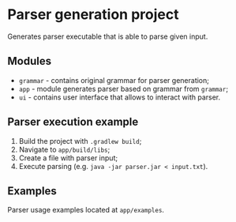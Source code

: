 # Parser generation project
Generates parser executable that is able to parse given input.

## Modules
- `grammar` - contains original grammar for parser generation;
- `app` - module generates parser based on grammar from `grammar`;
- `ui` - contains user interface that allows to interact with parser.

## Parser execution example
1. Build the project with `.gradlew build`;
2. Navigate to `app/build/libs`;
3. Create a file with parser input;
4. Execute parsing (e.g. `java -jar parser.jar < input.txt`).

## Examples
Parser usage examples located at `app/examples`.